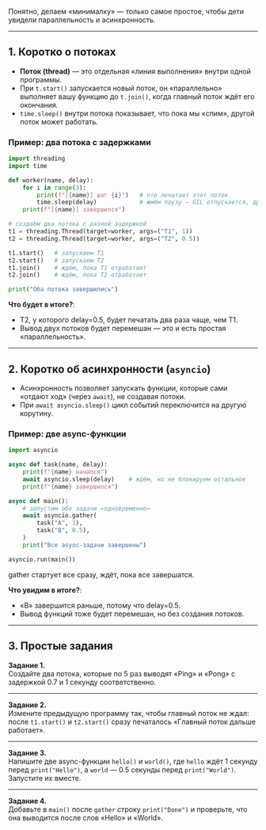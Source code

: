 Понятно, делаем «минималку» — только самое простое, чтобы дети увидели параллельность и асинхронность.

---

## 1. Коротко о потоках

- **Поток (thread)** — это отдельная «линия выполнения» внутри одной программы.  
- При `t.start()` запускается новый поток, он «параллельно» выполняет вашу функцию до `t.join()`, когда главный поток ждёт его окончания.  
- `time.sleep()` внутри потока показывает, что пока мы «спим», другой поток может работать.

### Пример: два потока с задержками

```python
import threading
import time

def worker(name, delay):
    for i in range(3):
        print(f"[{name}] шаг {i}")   # что печатает этот поток
        time.sleep(delay)            # жмём паузу — GIL отпускается, другой поток бежит
    print(f"[{name}] завершился")

# создаём два потока с разной задержкой
t1 = threading.Thread(target=worker, args=("T1", 1))
t2 = threading.Thread(target=worker, args=("T2", 0.5))

t1.start()   # запускаем T1
t2.start()   # запускаем T2
t1.join()    # ждём, пока T1 отработает
t2.join()    # ждём, пока T2 отработает

print("Оба потока завершились")
```

**Что будет в итоге?**:  
- T2, у которого delay=0.5, будет печатать два раза чаще, чем T1.  
- Вывод двух потоков будет перемешан — это и есть простая «параллельность».

---

## 2. Коротко об асинхронности (`asyncio`)

- Асинхронность позволяет запускать функции, которые сами «отдают ход» (через `await`), не создавая потоки.  
- При `await asyncio.sleep()` цикл событий переключится на другую корутину.

### Пример: две async-функции

```python
import asyncio

async def task(name, delay):
    print(f"{name} начался")
    await asyncio.sleep(delay)    # ждём, но не блокируем остальное
    print(f"{name} завершился")

async def main():
    # запустим обе задачи «одновременно»
    await asyncio.gather(
        task("A", 1),
        task("B", 0.5),
    )
    print("Все async-задачи завершены")

asyncio.run(main())
```
gather стартует все сразу, ждёт, пока все завершатся.

**Что увидим в итоге?**:  
- «B» завершится раньше, потому что delay=0.5.  
- Вывод функций тоже будет перемешан, но без создания потоков.

---

## 3. Простые задания

**Задание 1.**  
Создайте два потока, которые по 5 раз выводят «Ping» и «Pong» с задержкой 0.7 и 1 секунду соответственно.



---

**Задание 2.**  
Измените предыдущую программу так, чтобы главный поток не ждал: после `t1.start()` и `t2.start()` сразу печаталось «Главный поток дальше работает».



---

**Задание 3.**  
Напишите две async-функции `hello()` и `world()`, где `hello` ждёт 1 секунду перед `print("Hello")`, а `world` — 0.5 секунды перед `print("World")`. Запустите их вместе.


---

**Задание 4.**  
Добавьте в `main()` после `gather` строку `print("Done")` и проверьте, что она выводится после слов «Hello» и «World».

